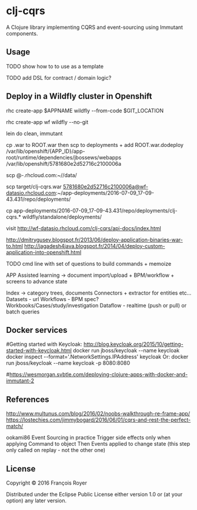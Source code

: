 # clj-cqrs

A Clojure library implementing CQRS and event-sourcing using Immutant components.

## Usage

TODO show how to to use as a template

TODO add DSL for contract / domain logic?


## Deploy in a Wildfly cluster in Openshift

rhc create-app $APPNAME wildfly --from-code $GIT_LOCATION

rhc create-app wf wildfly --no-git

lein do clean, immutant

cp .war to ROOT.war then scp to deployments + add ROOT.war.dodeploy
/var/lib/openshift/{APP_ID}/app-root/runtime/dependencies/jbossews/webapps
/var/lib/openshift/5781680e2d52716c2100006a

scp <your local file name> <your hash number>@<your app name>-<your domain name>.rhcloud.com:~/<app name>/data/

scp target/clj-cqrs.war 5781680e2d52716c2100006a@wf-datasio.rhcloud.com:~/app-deployments/2016-07-09_17-09-43.431/repo/deployments/

cp app-deployments/2016-07-09_17-09-43.431/repo/deployments/clj-cqrs.* wildfly/standalone/deployments/

visit http://wf-datasio.rhcloud.com/clj-cqrs/api-docs/index.html

http://dmitrygusev.blogspot.fr/2013/06/deploy-application-binaries-war-to.html
http://jagadesh4java.blogspot.fr/2014/04/deploy-custom-application-into-openshift.html

TODO cmd line with set of questions to build commands + memoize


APP Assisted learning -> document import/upload + BPM/workflow + screens to advance state

Index -> category trees, documents
Connectors + extractor for entities etc...
Datasets - url
Workflows - BPM spec?
Workbooks/Cases/study/investigation
Dataflow - realtime (push or pull) or batch queries


## Docker services

#Getting started with Keycloak: http://blog.keycloak.org/2015/10/getting-started-with-keycloak.html
docker run jboss/keycloak --name keycloak
docker inspect --format='.NetworkSettings.IPAddress' keycloak
Or: 
docker run jboss/keycloak --name keycloak -p 8080:8080

#https://wesmorgan.svbtle.com/deploying-clojure-apps-with-docker-and-immutant-2

## References
http://www.multunus.com/blog/2016/02/noobs-walkthrough-re-frame-app/
https://lostechies.com/jimmybogard/2016/06/01/cqrs-and-rest-the-perfect-match/

ookami86 Event Sourcing in practice
Trigger side effects only when applying Command to object
Then Events applied to change state (this step only called on replay - not the other one)

## License

Copyright © 2016 François Royer

Distributed under the Eclipse Public License either version 1.0 or (at
your option) any later version.

